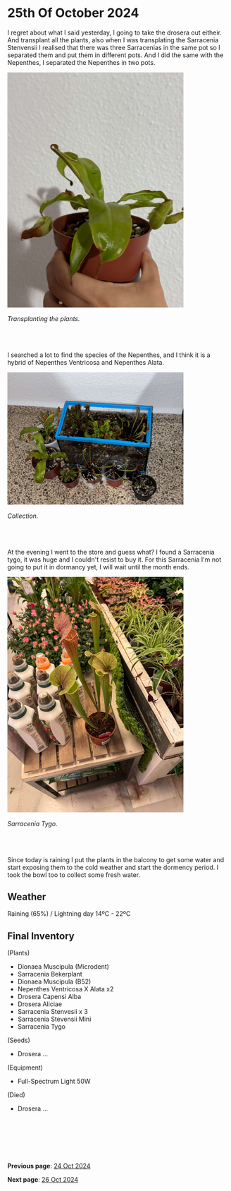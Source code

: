 # 25th Of October 2024

I regret about what I said yesterday, I going to take the drosera out eitheir. And transplant all the plants, also when I was transplating the Sarracenia Stenvensii I realised that there was three Sarracenias in the same pot so I separated them and put them in different pots. And I did the same with the Nepenthes, I separated the Nepenthes in two pots.

<img src="../../docs/resource/img/20241025/25102024_1.jpeg" alt="Transplanting the plants" width="400">

*Transplanting the plants.*
<br><br><br><br>

I searched a lot to find the species of the Nepenthes, and I think it is a hybrid of Nepenthes Ventricosa and Nepenthes Alata.

<img src="../../docs/resource/img/20241025/25102024_2.jpeg" alt="Collection" width="400">

*Collection.*
<br><br><br><br>

At the evening I went to the store and guess what? I found a Sarracenia tygo, it was huge and I couldn't resist to buy it. For this Sarracenia I'm not going to put it in dormancy yet, I will wait until the month ends.

<img src="../../docs/resource/img/20241025/25102024_3.jpeg" alt="Sarracenia Tygo" width="400">

*Sarracenia Tygo.*
<br><br><br><br>

Since today is raining I put the plants in the balcony to get some water and start exposing them to the cold weather and start the dormency period. I took the bowl too to collect some fresh water.


## Weather

Raining (65%) / Lightning day 14ºC - 22ºC


## Final Inventory

(Plants)
- Dionaea Muscipula (Microdent)
- Sarracenia Bekerplant
- Dionaea Muscipula (B52)
- Nepenthes Ventricosa X Alata x2
- Drosera Capensi Alba
- Drosera Aliciae
- Sarracenia Stenvesii x 3
- Sarracenia Stevensii Mini
- Sarracenia Tygo

(Seeds)
- Drosera ...

(Equipment)
- Full-Spectrum Light 50W

(Died)
- Drosera ...

<br>
<br>
<br>
<br>
<br>

**Previous page**: <a href="./24_oct_2024">24 Oct 2024</a>

**Next page**: <a href="./26_oct_2024">26 Oct 2024</a>
<br>
<br>
<br>
<br>
<br>
<br>